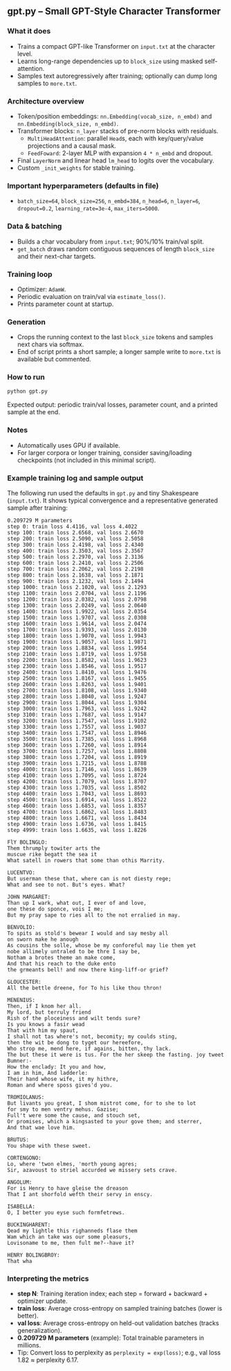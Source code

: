## gpt.py – Small GPT-Style Character Transformer

### What it does
- Trains a compact GPT-like Transformer on `input.txt` at the character level.
- Learns long-range dependencies up to `block_size` using masked self-attention.
- Samples text autoregressively after training; optionally can dump long samples to `more.txt`.

### Architecture overview
- Token/position embeddings: `nn.Embedding(vocab_size, n_embd)` and `nn.Embedding(block_size, n_embd)`.
- Transformer blocks: `n_layer` stacks of pre-norm blocks with residuals.
  - `MultiHeadAttention`: parallel `Head`s, each with key/query/value projections and a causal mask.
  - `FeedFoward`: 2-layer MLP with expansion `4 * n_embd` and dropout.
- Final `LayerNorm` and linear head `lm_head` to logits over the vocabulary.
- Custom `_init_weights` for stable training.

### Important hyperparameters (defaults in file)
- `batch_size=64`, `block_size=256`, `n_embd=384`, `n_head=6`, `n_layer=6`, `dropout=0.2`, `learning_rate=3e-4`, `max_iters=5000`.

### Data & batching
- Builds a char vocabulary from `input.txt`; 90%/10% train/val split.
- `get_batch` draws random contiguous sequences of length `block_size` and their next-char targets.

### Training loop
- Optimizer: `AdamW`.
- Periodic evaluation on train/val via `estimate_loss()`.
- Prints parameter count at startup.

### Generation
- Crops the running context to the last `block_size` tokens and samples next chars via softmax.
- End of script prints a short sample; a longer sample write to `more.txt` is available but commented.

### How to run
```bash
python gpt.py
```

Expected output: periodic train/val losses, parameter count, and a printed sample at the end.

### Notes
- Automatically uses GPU if available.
- For larger corpora or longer training, consider saving/loading checkpoints (not included in this minimal script).


### Example training log and sample output

The following run used the defaults in `gpt.py` and tiny Shakespeare (`input.txt`). It shows typical convergence and a representative generated sample after training:

```text
0.209729 M parameters
step 0: train loss 4.4116, val loss 4.4022
step 100: train loss 2.6568, val loss 2.6670
step 200: train loss 2.5090, val loss 2.5058
step 300: train loss 2.4198, val loss 2.4340
step 400: train loss 2.3503, val loss 2.3567
step 500: train loss 2.2970, val loss 2.3136
step 600: train loss 2.2410, val loss 2.2506
step 700: train loss 2.2062, val loss 2.2198
step 800: train loss 2.1638, val loss 2.1871
step 900: train loss 2.1232, val loss 2.1494
step 1000: train loss 2.1020, val loss 2.1293
step 1100: train loss 2.0704, val loss 2.1196
step 1200: train loss 2.0382, val loss 2.0798
step 1300: train loss 2.0249, val loss 2.0640
step 1400: train loss 1.9922, val loss 2.0354
step 1500: train loss 1.9707, val loss 2.0308
step 1600: train loss 1.9614, val loss 2.0474
step 1700: train loss 1.9393, val loss 2.0130
step 1800: train loss 1.9070, val loss 1.9943
step 1900: train loss 1.9057, val loss 1.9871
step 2000: train loss 1.8834, val loss 1.9954
step 2100: train loss 1.8719, val loss 1.9758
step 2200: train loss 1.8582, val loss 1.9623
step 2300: train loss 1.8546, val loss 1.9517
step 2400: train loss 1.8410, val loss 1.9476
step 2500: train loss 1.8167, val loss 1.9455
step 2600: train loss 1.8263, val loss 1.9401
step 2700: train loss 1.8108, val loss 1.9340
step 2800: train loss 1.8040, val loss 1.9247
step 2900: train loss 1.8044, val loss 1.9304
step 3000: train loss 1.7963, val loss 1.9242
step 3100: train loss 1.7687, val loss 1.9147
step 3200: train loss 1.7547, val loss 1.9102
step 3300: train loss 1.7557, val loss 1.9037
step 3400: train loss 1.7547, val loss 1.8946
step 3500: train loss 1.7385, val loss 1.8968
step 3600: train loss 1.7260, val loss 1.8914
step 3700: train loss 1.7257, val loss 1.8808
step 3800: train loss 1.7204, val loss 1.8919
step 3900: train loss 1.7215, val loss 1.8788
step 4000: train loss 1.7146, val loss 1.8639
step 4100: train loss 1.7095, val loss 1.8724
step 4200: train loss 1.7079, val loss 1.8707
step 4300: train loss 1.7035, val loss 1.8502
step 4400: train loss 1.7043, val loss 1.8693
step 4500: train loss 1.6914, val loss 1.8522
step 4600: train loss 1.6853, val loss 1.8357
step 4700: train loss 1.6862, val loss 1.8483
step 4800: train loss 1.6671, val loss 1.8434
step 4900: train loss 1.6736, val loss 1.8415
step 4999: train loss 1.6635, val loss 1.8226

FlY BOLINGLO:
Them thrumply towiter arts the
muscue rike begatt the sea it
What satell in rowers that some than othis Marrity.

LUCENTVO:
But userman these that, where can is not diesty rege;
What and see to not. But's eyes. What?

JOHN MARGARET:
Than up I wark, what out, I ever of and love,
one these do sponce, vois I me;
But my pray sape to ries all to the not erralied in may.

BENVOLIO:
To spits as stold's bewear I would and say mesby all
on sworn make he anough
As cousins the solle, whose be my conforeful may lie them yet
nobe allimely untraled to be thre I say be,
Notham a brotes theme an make come,
And that his reach to the duke ento
the grmeants bell! and now there king-liff-or grief?

GLOUCESTER:
All the bettle dreene, for To his like thou thron!

MENENIUS:
Then, if I knom her all.
My lord, but terruly friend
Rish of the ploceiness and wilt tends sure?
Is you knows a fasir wead
That with him my spaut,
I shall not tas where's not, becomity; my coulds sting,
then the wit be dong to tyget our hereefore,
Who strop me, mend here, if agains, bitten, thy lack.
The but these it were is tus. For the her skeep the fasting. joy tweet Bumner:-
How the enclady: It you and how,
I am in him, And ladderle:
Their hand whose wife, it my hithre,
Roman and where sposs gives'd you.

TROMIOLANUS:
But livants you great, I shom mistrot come, for to she to lot
for smy to men ventry mehus. Gazise;
Full't were some the cause, and stouch set,
Or promises, which a kingsasted to your gove them; and sterrer,
And that wae love him.

BRUTUS:
You shape with these sweet.

CORTENGONO:
Lo, where 'twon elmes, 'morth young agres;
Sir, azavoust to striel accurded we missery sets crave.

ANGOLUM:
For is Henry to have gleise the dreason
That I ant shorfold wefth their servy in enscy.

ISABELLA:
O, I better you eyse such formfetrews.

BUCKINGHARENT:
Qead my lightle this righanneds flase them
Wam which an take was our some pleasurs,
Lovisoname to me, then fult me?--have it?

HENRY BOLINGBROY:
That wha
```

### Interpreting the metrics

- **step N**: Training iteration index; each step = forward + backward + optimizer update.
- **train loss**: Average cross-entropy on sampled training batches (lower is better).
- **val loss**: Average cross-entropy on held-out validation batches (tracks generalization).
- **0.209729 M parameters** (example): Total trainable parameters in millions.
- Tip: Convert loss to perplexity as `perplexity = exp(loss)`; e.g., val loss 1.82 ≈ perplexity 6.17.


